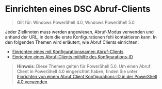 # Einrichten eines DSC Abruf-Clients

> Gilt für: Windows PowerShell 4.0, Windows PowerShell 5.0

Jeder Zielknoten muss werden angewiesen, Abruf-Modus verwenden und anhand der URL, in dem die erste Konfigurationen fehl kontaktieren kann. In den folgenden Themen wird erläutert, wie Abruf Clients einrichten:

* [Einrichten eines mit Konfigurationsnamen Abruf-Clients](pullClientConfigNames.md)
* [Einrichten eines Abruf-Clients mithilfe des Konfigurations-ID](pullClientConfigID.md)

> **Hinweis**: Diese Themen gelten für PowerShell 5.0. Um einen Abruf Client in PowerShell 4.0 eingerichtet haben, finden Sie unter [Einrichten von einem Abruf Client Konfigurations-ID in der PowerShell 4.0 verwenden](pullClientConfigID4.md).
